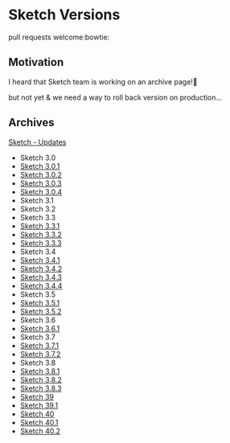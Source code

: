 # Sketch Versions 

pull requests welcome:bowtie:

## Motivation

I heard that Sketch team is working on an archive page!:rainbow:

but not yet & we need a way to roll back version on production...

## Archives

[Sketch - Updates](https://www.sketchapp.com/support/updates/)

- Sketch 3.0
- [Sketch 3.0.1](http://download.sketchapp.com/sketch-3.0.1.zip)
- [Sketch 3.0.2](http://download.sketchapp.com/sketch-3.0.2.zip)
- [Sketch 3.0.3](http://download.sketchapp.com/sketch-3.0.3.zip)
- [Sketch 3.0.4](http://download.sketchapp.com/sketch-3.0.4.zip)
- Sketch 3.1
- Sketch 3.2
- Sketch 3.3
- [Sketch 3.3.1](http://download.sketchapp.com/sketch-3.3.1.zip)
- [Sketch 3.3.2](http://download.sketchapp.com/sketch-3.3.2.zip)
- [Sketch 3.3.3](http://download.sketchapp.com/sketch-3.3.3.zip)
- Sketch 3.4
- [Sketch 3.4.1](http://download.sketchapp.com/sketch-3.4.1.zip)
- [Sketch 3.4.2](http://download.sketchapp.com/sketch-3.4.2.zip)
- [Sketch 3.4.3](http://download.sketchapp.com/sketch-3.4.3.zip)
- [Sketch 3.4.4](http://download.sketchapp.com/sketch-3.4.4.zip)
- Sketch 3.5
- [Sketch 3.5.1](http://download.sketchapp.com/sketch-3.5.1.zip)
- [Sketch 3.5.2](http://download.sketchapp.com/sketch-3.5.2.zip)
- Sketch 3.6
- [Sketch 3.6.1](http://download.sketchapp.com/sketch-3.6.1.zip)
- Sketch 3.7
- [Sketch 3.7.1](http://download.sketchapp.com/sketch-3.7.1.zip)
- [Sketch 3.7.2](http://download.sketchapp.com/sketch-3.7.2.zip)
- Sketch 3.8
- [Sketch 3.8.1](http://download.sketchapp.com/sketch-3.8.1.zip)
- [Sketch 3.8.2](http://download.sketchapp.com/sketch-3.8.2.zip)
- [Sketch 3.8.3](http://download.sketchapp.com/sketch-3.8.3.zip)
- [Sketch 39](http://download.sketchapp.com/sketch-39.zip)
- [Sketch 39.1](http://download.sketchapp.com/sketch-39.1.zip)
- [Sketch 40](http://download.sketchapp.com/sketch-40.zip)
- [Sketch 40.1](http://download.sketchapp.com/sketch-40.1.zip)
- [Sketch 40.2](http://download.sketchapp.com/sketch-40.2.zip)
